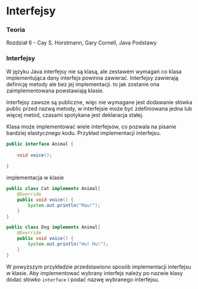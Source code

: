 # Interfejsy

### Teoria

Rozdział 6 - Cay S. Horstmann, Gary Cornell, Java Podstawy

### Interfejsy

W języku Java interfejsy nie są klasą, ale zestawem wymagań co klasa implementująca dany interfejs powinna zawierać. Interfejsy zawierają definicję metody ale bez jej implementacji. to jak zostanie ona zaimplementowana powstawiają klasie.&#x20;

Interfejsy zawsze są publiczne, więc nie wymagane jest dodawanie słówka public przed nazwą metody, w interfejsie może być zdefiniowana jedna lub więcej metod, czasami spotykana jest deklaracja stałej.&#x20;

Klasa może implementować wiele interfejsów, co pozwala na pisanie bardziej elastycznego kodu. Przykład implementacji interfejsu.

```java
public interface Animal {
    
    void voice();
    
}
```

implementacja w klasie

```java
public class Cat implements Animal{
    @Override
    public void voice() {
        System.out.println("Mau!");
    }
}

public class Dog implements Animal{
    @Override
    public void voice() {
        System.out.println("Hu! Hu!");
    }
}

```

W powyższym przykładzie przedstawiono sposób implementacji interfejsu w klasie. Aby implementować wybrany interfejs należy po nazwie klasy dodać słówko `interface` i  podać nazwę wybranego interfejsu.&#x20;



